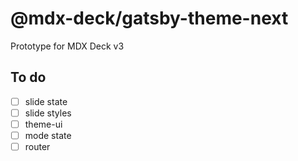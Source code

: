 
# @mdx-deck/gatsby-theme-next

Prototype for MDX Deck v3

## To do

- [ ] slide state
- [ ] slide styles
- [ ] theme-ui
- [ ] mode state
- [ ] router
